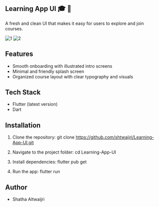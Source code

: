 ## Learning App UI 🎓 📱

A fresh and clean UI that makes it easy for users to explore and join courses.

![1](https://github.com/user-attachments/assets/affd849a-2d4c-4d6c-9b89-0b3c3b929522)
![2](https://github.com/user-attachments/assets/e3c7e2b9-a520-4bb8-8cb9-57dc6f733d40)



## Features
- Smooth onboarding with illustrated intro screens
- Minimal and friendly splash screen
- Organized course layout with clear typography and visuals

## Tech Stack 
- Flutter (latest version) 
- Dart

## Installation 
1.	Clone the repository: 
git clone https://github.com/shtwaijri/Learning-App-UI.git

2.	Navigate to the project folder: 
cd  Learning-App-UI

3. Install dependencies: 
flutter pub get 

4.	Run the app: 
flutter run 

## Author 
- Shatha Altwaijri 




